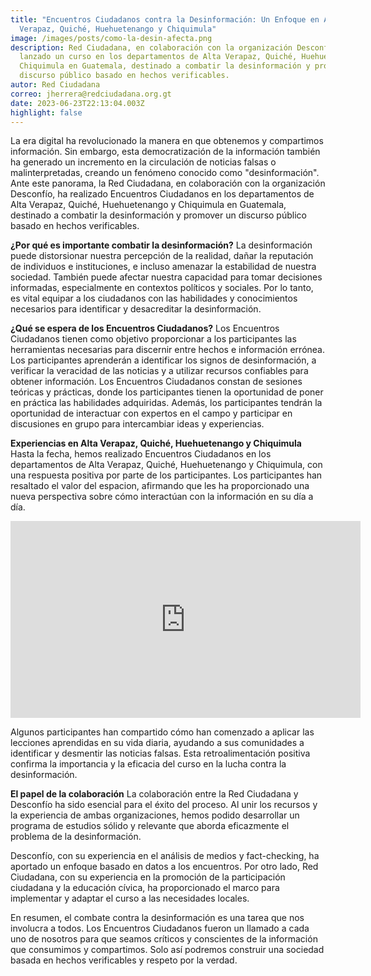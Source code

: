 ```yaml
---
title: "Encuentros Ciudadanos contra la Desinformación: Un Enfoque en Alta
  Verapaz, Quiché, Huehuetenango y Chiquimula"
image: /images/posts/como-la-desin-afecta.png
description: Red Ciudadana, en colaboración con la organización Desconfío, ha
  lanzado un curso en los departamentos de Alta Verapaz, Quiché, Huehuetenango y
  Chiquimula en Guatemala, destinado a combatir la desinformación y promover un
  discurso público basado en hechos verificables.
autor: Red Ciudadana
correo: jherrera@redciudadana.org.gt
date: 2023-06-23T22:13:04.003Z
highlight: false
---
```

La era digital ha revolucionado la manera en que obtenemos y compartimos información. Sin embargo, esta democratización de la información también ha generado un incremento en la circulación de noticias falsas o malinterpretadas, creando un fenómeno conocido como "desinformación". Ante este panorama, la Red Ciudadana, en colaboración con la organización Desconfío, ha realizado Encuentros Ciudadanos en los departamentos de Alta Verapaz, Quiché, Huehuetenango y Chiquimula en Guatemala, destinado a combatir la desinformación y promover un discurso público basado en hechos verificables.


**¿Por qué es importante combatir la desinformación?**
La desinformación puede distorsionar nuestra percepción de la realidad, dañar la reputación de individuos e instituciones, e incluso amenazar la estabilidad de nuestra sociedad. También puede afectar nuestra capacidad para tomar decisiones informadas, especialmente en contextos políticos y sociales. Por lo tanto, es vital equipar a los ciudadanos con las habilidades y conocimientos necesarios para identificar y desacreditar la desinformación.


**¿Qué se espera de los Encuentros Ciudadanos?**
Los Encuentros Ciudadanos tienen como objetivo proporcionar a los participantes las herramientas necesarias para discernir entre hechos e información errónea. Los participantes aprenderán a identificar los signos de desinformación, a verificar la veracidad de las noticias y a utilizar recursos confiables para obtener información.
Los Encuentros Ciudadanos constan de sesiones teóricas y prácticas, donde los participantes tienen la oportunidad de poner en práctica las habilidades adquiridas. Además, los participantes tendrán la oportunidad de interactuar con expertos en el campo y participar en discusiones en grupo para intercambiar ideas y experiencias.


**Experiencias en Alta Verapaz, Quiché, Huehuetenango y Chiquimula**
Hasta la fecha, hemos realizado Encuentros Ciudadanos en los departamentos de Alta Verapaz, Quiché, Huehuetenango y Chiquimula, con una respuesta positiva por parte de los participantes. Los participantes han resaltado el valor del espacion, afirmando que les ha proporcionado una nueva perspectiva sobre cómo interactúan con la información en su día a día.

<iframe width="560" height="315" src="https://www.youtube.com/embed/jnj9-B9hRb4" title="YouTube video player" frameborder="0" allow="accelerometer; autoplay; clipboard-write; encrypted-media; gyroscope; picture-in-picture; web-share" allowfullscreen></iframe>


Algunos participantes han compartido cómo han comenzado a aplicar las lecciones aprendidas en su vida diaria, ayudando a sus comunidades a identificar y desmentir las noticias falsas. Esta retroalimentación positiva confirma la importancia y la eficacia del curso en la lucha contra la desinformación.


**El papel de la colaboración**
La colaboración entre la Red Ciudadana y Desconfío ha sido esencial para el éxito del proceso. Al unir los recursos y la experiencia de ambas organizaciones, hemos podido desarrollar un programa de estudios sólido y relevante que aborda eficazmente el problema de la desinformación.


Desconfío, con su experiencia en el análisis de medios y fact-checking, ha aportado un enfoque basado en datos a los encuentros. Por otro lado, Red Ciudadana, con su experiencia en la promoción de la participación ciudadana y la educación cívica, ha proporcionado el marco para implementar y adaptar el curso a las necesidades locales.


En resumen, el combate contra la desinformación es una tarea que nos involucra a todos. Los Encuentros Ciudadanos fueron un llamado a cada uno de nosotros para que seamos críticos y conscientes de la información que consumimos y compartimos. Solo así podremos construir una sociedad basada en hechos verificables y respeto por la verdad.